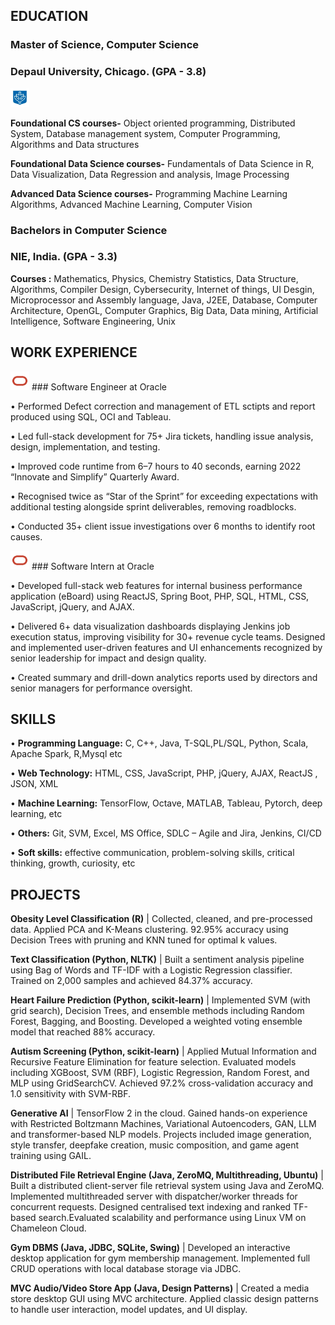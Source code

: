 ## EDUCATION

### Master of Science, Computer Science
### Depaul University, Chicago. (GPA - 3.8)
<img src="images/depaul.jpg" width="30"/> 

**Foundational CS courses-** Object oriented programming, Distributed System, Database management system, Computer Programming, Algorithms and Data structures

**Foundational Data Science courses-** Fundamentals of Data Science in R, Data Visualization, Data Regression and analysis, Image Processing 

**Advanced Data Science courses-** Programming Machine Learning Algorithms, Advanced Machine Learning, Computer Vision

### Bachelors in Computer Science
### NIE, India. (GPA - 3.3)

**Courses :** Mathematics, Physics, Chemistry Statistics, Data Structure, Algorithms, Compiler Design, Cybersecurity, Internet of things, UI Desgin, Microprocessor and Assembly language, Java, J2EE, Database, Computer Architecture, OpenGL, Computer Graphics, Big Data, Data mining, Artificial Intelligence, Software Engineering, Unix

## WORK EXPERIENCE
<img src="images/oracle.jpg" width="30"/> 
### Software Engineer at Oracle

•	Performed Defect correction and management of ETL sctipts and report produced using SQL, OCI and Tableau. 

•	Led full-stack development for 75+ Jira tickets, handling issue analysis, design, implementation, and testing.

•	Improved code runtime from 6–7 hours to 40 seconds, earning 2022 “Innovate and Simplify” Quarterly Award.

•	Recognised twice as “Star of the Sprint” for exceeding expectations with additional testing alongside sprint deliverables, removing roadblocks. 

•	Conducted 35+ client issue investigations over 6 months to identify root causes.

<img src="images/oracle.jpg" width="30"/> 
### Software Intern at Oracle

•	Developed full-stack web features for internal business performance application (eBoard) using ReactJS, Spring Boot, PHP, SQL, HTML, CSS, JavaScript, jQuery, and AJAX.

•	Delivered 6+ data visualization dashboards displaying Jenkins job execution status, improving visibility for 30+ revenue cycle teams. Designed and implemented user-driven features and UI enhancements recognized by senior leadership for impact and design quality.

•	Created summary and drill-down analytics reports used by directors and senior managers for performance oversight.

## SKILLS 
•	**Programming Language:** C, C++, Java, T-SQL,PL/SQL, Python, Scala, Apache Spark, R,Mysql etc

•	**Web Technology:** HTML, CSS, JavaScript, PHP, jQuery, AJAX, ReactJS , JSON, XML

•	**Machine Learning:** TensorFlow, Octave, MATLAB,  Tableau, Pytorch, deep learning, etc

•	**Others:** Git, SVM, Excel, MS Office, SDLC – Agile and Jira, Jenkins, CI/CD

•	**Soft skills:** effective communication, problem-solving skills, critical thinking, growth, curiosity, etc

## PROJECTS 

**Obesity Level Classification (R)** | Collected, cleaned, and pre-processed data. Applied PCA and K-Means clustering. 92.95% accuracy using Decision Trees with pruning and KNN tuned for optimal k values.

**Text Classification (Python, NLTK)** | Built a sentiment analysis pipeline using Bag of Words and TF-IDF with a Logistic Regression classifier. Trained on 2,000 samples and achieved 84.37% accuracy.

**Heart Failure Prediction (Python, scikit-learn)** | Implemented SVM (with grid search), Decision Trees, and ensemble methods including Random Forest, Bagging, and Boosting. Developed a weighted voting ensemble model that reached 88% accuracy.

**Autism Screening (Python, scikit-learn)** | Applied Mutual Information and Recursive Feature Elimination for feature selection. Evaluated models including XGBoost, SVM (RBF), Logistic Regression, Random Forest, and MLP using GridSearchCV. Achieved 97.2% cross-validation accuracy and 1.0 sensitivity with SVM-RBF.

**Generative AI** | TensorFlow 2 in the cloud. Gained hands-on experience with Restricted Boltzmann Machines, Variational Autoencoders, GAN, LLM and transformer-based NLP models. Projects included image generation, style transfer, deepfake creation, music composition, and game agent training using GAIL.

**Distributed File Retrieval Engine (Java, ZeroMQ, Multithreading, Ubuntu)** |  Built a distributed client-server file retrieval system using Java and ZeroMQ. Implemented multithreaded server with dispatcher/worker threads for concurrent requests. Designed centralised text indexing and ranked TF-based search.Evaluated scalability and performance using Linux VM on Chameleon Cloud.

**Gym DBMS (Java, JDBC, SQLite, Swing)** | Developed an interactive desktop application for gym membership management. Implemented full CRUD operations with local database storage via JDBC.

**MVC Audio/Video Store App (Java, Design Patterns)** | Created a media store desktop GUI using MVC architecture. Applied classic design patterns to handle user interaction, model updates, and UI display.




